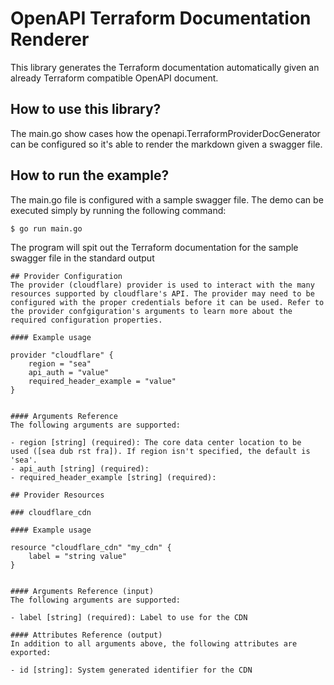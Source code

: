 # OpenAPI Terraform Documentation Renderer

This library generates the Terraform documentation automatically given an already Terraform compatible OpenAPI document. 

## How to use this library?

The main.go show cases how the openapi.TerraformProviderDocGenerator can be configured so it's able to render the markdown
given a swagger file.

## How to run the example?

The main.go file is configured with a sample swagger file. The demo can be executed simply by running the following command:

````
$ go run main.go
````

The program will spit out the Terraform documentation for the sample swagger file in the standard output

````
## Provider Configuration
The provider (cloudflare) provider is used to interact with the many resources supported by cloudflare's API. The provider may need to be configured with the proper credentials before it can be used. Refer to the provider confgiguration's arguments to learn more about the required configuration properties.

#### Example usage

provider "cloudflare" {
    region = "sea"
    api_auth = "value"
    required_header_example = "value"
}


#### Arguments Reference
The following arguments are supported:

- region [string] (required): The core data center location to be used ([sea dub rst fra]). If region isn't specified, the default is 'sea'.
- api_auth [string] (required): 
- required_header_example [string] (required): 

## Provider Resources

### cloudflare_cdn

#### Example usage

resource "cloudflare_cdn" "my_cdn" {
    label = "string value"
}


#### Arguments Reference (input)
The following arguments are supported:

- label [string] (required): Label to use for the CDN

#### Attributes Reference (output)
In addition to all arguments above, the following attributes are exported:

- id [string]: System generated identifier for the CDN
````
